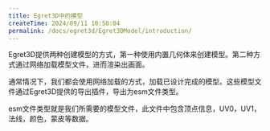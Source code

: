 ```yaml
---
title: Egret3D中的模型
createTime: 2024/09/11 10:50:04
permalink: /docs/egret3d/Egret3DModel/introduction/
---
```


Egret3D提供两种创建模型的方式，第一种使用内置几何体来创建模型。第二种方式通过网络加载模型文件，进而渲染出画面。

通常情况下，我们都会使用网络加载的方式，加载已设计完成的模型。这些模型文件通过Egret3D提供的导出插件，导出为esm文件类型。

esm文件类型就是我们所需要的模型文件，此文件中包含顶点信息，UV0，UV1，法线，颜色，蒙皮等数据。
